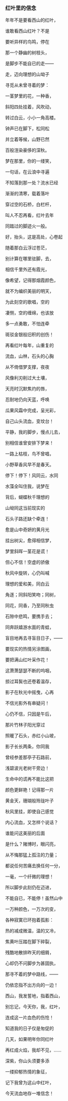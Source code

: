 ### 红叶里的信念

年年不是要看西山的红叶，

谁敢看西山红叶？不是

要听异样的鸟鸣，停在

那一个静幽的树枝头，

是脚步不能自已的走——

走，迈向理想的山坳子

寻觅从未曾寻着的梦：

一茎梦里的花，一种香，

斜阳四处挂着，风吹动，

转过白云，小小一角高楼。

钟声已在脚下，松同松

并立着等候，山野已然

百般渲染豪侈的深秋。

梦在那里，你的一缕笑，

一句话，在云浪中寻遍

不知落到那一处？流水已经

渐渐的清寒，载着落叶

穿过空的石桥，白栏杆，

叫人不忍再看，红叶去年

同踏过的脚迹火一般。

好，抬头，这是高处，心卷起

随着那白云浮过苍茫，

别计算在哪里驻脚，去，

相信千里外还有霞光，

像希望，记得那烟霞颜色，

就不为编织美丽的明天，

为此刻空的歌唱，空的

凄恻，空的缠绵，也该放

多一点勇敢，不怕连牵

斑驳金银般旧积的创伤！

再看红叶每年，山重复的

流血，山林，石头的心胸

从不倚借梦支撑，夜夜

风像利刃削过大土壤，

天亮时沉默焦灼的唇，

忍耐地仍向天蓝，呼唤

瓜果风霜中完成，呈光彩，

自己山头流血，变坟台！

平静，我的脚步，慢点儿去，

别相信谁曾安排下梦来！

一路上枯枝，鸟不曾唱，

小野草香风早不是春天。

停下！停下！风同云，水同

水藻全叫住我，说梦在

背后，蝴蝶秋千理想的

山坳同这当前现实的

石头子路还缺个牵连！

愈是山中奇妍的黄月光

挂出树尖，愈得相信梦，

梦里斜晖一茎花是谎！

但心不信！空虚的骄傲

秋风中旋转，心仍叫喊

理想的爱和美，同白云

角逐；同斜阳笑吻；同树，

同花，同香，乃至同秋虫

石隙中悲鸣，要携手去；

同奔跃嬉游水面的青蛙，

盲目地再去寻盲目日子，——

要现实的热情另涂图画，

要把满山红叶采作花！

这萧萧瑟瑟不断的呜咽，

掠过耳鬓也还卷着温存，

影子在秋光中摇曳，心再

不信光影外有串疑问！

心仍不信，只因是午后，

那片竹林子阳光穿过

照暖了石头，赤红小山坡，

影子长长两条，你同我

曾经参差那亭子石路前，

浅碧波光老树干旁边！

生命中的谎再不能比这把

颜色更鲜艳！记得那一片

黄金天，珊瑚般玲珑叶子

秋风里挂，即使自己感觉

内心流血，又怎样个说话？

谁能问这美丽的后面

是什么？赌博时，眼闪亮，

从不悔那猛上孤注的力量；

都说任何苦痛去换任何一分，

一毫，一个纤微的理想！

所以脚步此刻仍在迈进，

不能自已，不能停！虽然山中

一万种颜色，一万次的变，

各种寂寞已环抱着孤影：

热的减成微温，温的又冷，

焦黄叶压踏在脚下碎裂，

残酷地散排昨天的细屑，

心却仍不问脚步为甚固执，

那寻不着的梦中路线，——

仍依恋指不出方向的一边！

西山，我发誓地，指着西山，

别忘记，今天你，我，红叶，

连成这一片血色的伤怆！

知道我的日子仅是匆促的

几天，如果明年你同红叶

再红成火焰，我却不见，……

深紫，你山头须要多添

一缕抑郁热情的象征，

记下我曾为这山中红叶，

今天流血地存一堆信念！